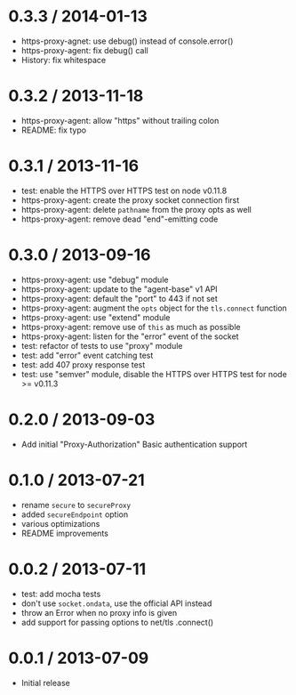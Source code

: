 
0.3.3 / 2014-01-13
==================

  * https-proxy-agnet: use debug() instead of console.error()
  * https-proxy-agent: fix debug() call
  * History: fix whitespace

0.3.2 / 2013-11-18
==================

  * https-proxy-agent: allow "https" without trailing colon
  * README: fix typo

0.3.1 / 2013-11-16
==================

  * test: enable the HTTPS over HTTPS test on node v0.11.8
  * https-proxy-agent: create the proxy socket connection first
  * https-proxy-agent: delete `pathname` from the proxy opts as well
  * https-proxy-agent: remove dead "end"-emitting code

0.3.0 / 2013-09-16
==================

  * https-proxy-agent: use "debug" module
  * https-proxy-agent: update to the "agent-base" v1 API
  * https-proxy-agent: default the "port" to 443 if not set
  * https-proxy-agent: augment the `opts` object for the `tls.connect` function
  * https-proxy-agent: use "extend" module
  * https-proxy-agent: remove use of `this` as much as possible
  * https-proxy-agent: listen for the "error" event of the socket
  * test: refactor of tests to use "proxy" module
  * test: add "error" event catching test
  * test: add 407 proxy response test
  * test: use "semver" module, disable the HTTPS over HTTPS test for node >= v0.11.3

0.2.0 / 2013-09-03
==================

  * Add initial "Proxy-Authorization" Basic authentication support

0.1.0 / 2013-07-21
==================

  * rename `secure` to `secureProxy`
  * added `secureEndpoint` option
  * various optimizations
  * README improvements

0.0.2 / 2013-07-11
==================

  * test: add mocha tests
  * don't use `socket.ondata`, use the official API instead
  * throw an Error when no proxy info is given
  * add support for passing options to net/tls .connect()

0.0.1 / 2013-07-09
==================

  * Initial release
